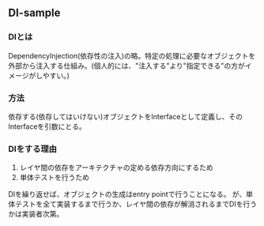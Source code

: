 ## DI-sample

### DIとは
DependencyInjection(依存性の注入)の略。特定の処理に必要なオブジェクトを外部から注入する仕組み。(個人的には、"注入する"より"指定できる"の方がイメージがしやすい。)

### 方法
依存する(依存してはいけない)オブジェクトをInterfaceとして定義し、そのInterfaceを引数にとる。

### DIをする理由
1. レイヤ間の依存をアーキテクチャの定める依存方向にするため
2. 単体テストを行うため

DIを繰り返せば、オブジェクトの生成はentry pointで行うことになる。
が、単体テストを全て実装するまで行うか、レイヤ間の依存が解消されるまでDIを行うかは実装者次第。
